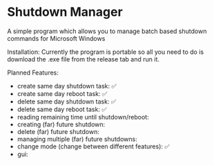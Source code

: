 # Shutdown Manager
 A simple program which allows you to manage batch based shutdown commands for Microsoft Windows

 Installation:
 Currently the program is portable so all you need to do is download the .exe file from the release tab and run it.

Planned Features:
- create same day shutdown task: ✅
- create same day reboot task: ✅
- delete same day shutdown task: ✅
- delete same day reboot task: ✅
- reading remaining time until shutdown/reboot:
- creating (far) future shutdown:
- delete (far) future shutdown:
- managing multiple (far) future shutdowns:
- change mode (change between different features): ✅
- gui:
